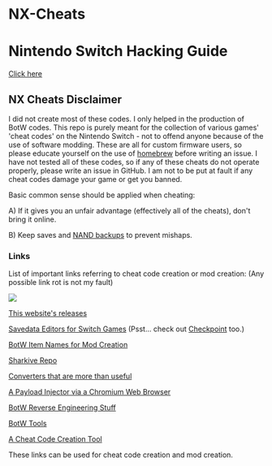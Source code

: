 # NX-Cheats


<h1><b>Nintendo Switch Hacking Guide</b></h1>

<a href="https://switch.homebrew.guide/">Click here</a>

<h2><b>NX Cheats Disclaimer</b></h2>

I did not create most of these codes. I only helped in the production of BotW codes. This repo is purely meant for the collection of various games' 'cheat codes' on the Nintendo Switch - not to offend anyone because of the use of software modding. These are all for custom firmware users, so please educate yourself on the use of <a href="https://switchbrew.org/wiki/Main_Page">homebrew</a> before writing an issue. I have not tested all of these codes, so if any of these cheats do not operate properly, please write an issue in GitHub. I am not to be put at fault if any cheat codes damage your game or get you banned.

Basic common sense should be applied when cheating:

A) If it gives you an unfair advantage (effectively all of the cheats), don't bring it online.

B) Keep saves and <a href="https://nh-server.github.io/switch-guide/extras/nandrestore/">NAND backups</a> to prevent mishaps.

<h3><b>Links</b></h3>

List of important links referring to cheat code creation or mod creation:
(Any possible link rot is not my fault)

<a href="https://discord.gg/DdUUaap"><img src="https://discordapp.com/api/guilds/699728181841887363/embed.png"></a>

<a href="https://mcmi460.github.io/nxhacks.html">This website's releases</a>

<a href="https://www.marcrobledo.com/savegame-editors/">Savedata Editors for Switch Games</a> (Psst... check out <a href="https://github.com/FlagBrew/Checkpoint/releases">Checkpoint</a> too.)

<a href="https://gbatemp.net/threads/botw-item-names-for-pandaonsmacks-trainer.463959/">BotW Item Names for Mod Creation</a>

<a href="https://github.com/FlagBrew/Sharkive/tree/master/switch">Sharkive Repo</a>

<a href="https://geckocodes.org/index.php?arsenal=3">Converters that are more than useful</a>

<a href="https://webcfw.sdsetup.com/">A Payload Injector via a Chromium Web Browser</a>

<a href="https://github.com/leoetlino/botw-re-notes">BotW Reverse Engineering Stuff</a>

<a href="https://github.com/MrCheeze/botw-tools">BotW Tools</a>

<a href="https://github.com/DarkFlare69/SXCheatTool">A Cheat Code Creation Tool</a>

These links can be used for cheat code creation and mod creation.
